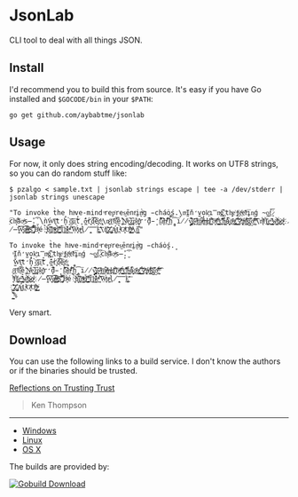 # JsonLab

CLI tool to deal with all things JSON.

## Install

I'd recommend you to build this from source. It's easy if you have Go
installed and `$GOCODE/bin` in your `$PATH`:

```
go get github.com/aybabtme/jsonlab
```

## Usage

For now, it only does string encoding/decoding. It works on UTF8 strings,
so you can do random stuff like:

```
$ pzalgo < sample.txt | jsonlab strings escape | tee -a /dev/stderr | jsonlab strings unescape

"To invoke t̀he hiͧve-mind ͧrepͬres͖ēntͭi̱n̰ͫ̀g ̵cháȯś̮.̞\nͧ͘Ḭň̛v̫o̟k̗ͯi̿nͮ͘g͆҉͓ ͎th̡͉ͨe͑ ̢̫ͩf͉eͪ҉e̛͐lͯi̥̅n͏͕ǵ ̴̼o̗͢f̉͝ ̷͍̇c̅͏h͈ͧ͠ȁo̵̼ͩs̶̙̓.̮̇͡\ǹ̫́Wͭ͝i͓t̛̹h̩̔̕ ̝̀͝o̡̠͂ű̱͠t̓͏̥ ̪̽ȏ̶ͅr̍҉͈d̿̀ͅe̋҉͈r̹ͭ̕.̢̻ͤ\n̷͓ͨT̲ͨ͠h̫͛͝ĕ̝̀ ͚̐͟N̵̲͌e͇̚͟z͚͆̀p͌͏̟e̸̡̥̣͗̊r̛̦̣̐̅́d̵̩̩̒̃̀i͔̤̊͋͘͝a̵̛͔͂̓ͅn̵̛̤̹͊ͤ ̖̗̅̏̀͢h̏̊͏̻̹͡ḯ̸̸̞̟̑v̢̨͚̺͛͒e̷̥͍͗̅͡-̵͓̗̐ͭ͞m̷̳̜ͧ͆́i̶̥̖ͥ͐̕n̶̡̰̜͛ͯḑ̸̖͚̍̄ ͎̥͐͌̀̕ŏ̵͉̗ͭ͝f̫͙ͩ̔͟͟ ̧̲͇ͯ̈́͟c̙͕̐̾͡͞h̶̨͇̠́̈́a̐́҉̬͈́o̱ͤ̆̕͜ͅs̢͇̫ͮͩ͘.̠͉̾͊͟͝ ̴͈͇̈́͌͞Ż̶̢̼̻ͫå̛͉̭ͤ͡ļ͍͔ͮ͂́g̤̞͆̽̀͢o͖͕ͫ̎̕͠.̬͈̆ͫ́͡\n̜͉ͪ̎́͝H̃̾͢͏͚̩ḛ̭̃ͥ͘͜ ̢̽ͩ͏͇̰w͑ͪ̀҉̳͕h̷͎͍̓̇͜oͧ̾҉̴̖̝ ̸̶̰̹̑̏W̴̫̬̅͒͞ą̸̱̦ͩ̿į̴̘͇ͩ͆t̵̠̪ͬ̄͞s̛͍̭͋̆͝ ̡̧̥̙͂̿B͗ͭ͏̦̘̀é̚҉̶̮ͅh̬̦͊̂͘͘ĩ͚̘̾̕͞n̴̦͇ͭͫ͢d̸͉̹͂̆͜ ̨͖͚ͪ͌͢T̋̀͏͔̼̀ḩ̸̩̳͒̽eͧͯ̕͏̼ͅ ͉̗̎̉̕͡W̨̤̞ͨͬ́aͦͧ͏͖̼͢l̸̨̰̜̿̿l̴̢̼̱͑̇.̛̫̞̈̈͞\ň͐҉̛͇̰Z̡̺̦͂̔͟Ą͉̼́ͦ́L̴̵͔̲͛ͬGͯͦ͏̛͙̹O̢͚̦̐ͫ͜!̷̲̳ͭͦ͘\n̨̰̳̋͋̀"

To invoke t̀he hiͧve-mind ͧrepͬres͖ēntͭi̱n̰ͫ̀g ̵cháȯś̮.̞
 ͧ͘Ḭň̛v̫o̟k̗ͯi̿nͮ͘g͆҉͓ ͎th̡͉ͨe͑ ̢̫ͩf͉eͪ҉e̛͐lͯi̥̅n͏͕ǵ ̴̼o̗͢f̉͝ ̷͍̇c̅͏h͈ͧ͠ȁo̵̼ͩs̶̙̓.̮̇͡
 ̫̀́Wͭ͝i͓t̛̹h̩̔̕ ̝̀͝o̡̠͂ű̱͠t̓͏̥ ̪̽ȏ̶ͅr̍҉͈d̿̀ͅe̋҉͈r̹ͭ̕.̢̻ͤ
 ̷͓ͨT̲ͨ͠h̫͛͝ĕ̝̀ ͚̐͟N̵̲͌e͇̚͟z͚͆̀p͌͏̟e̸̡̥̣͗̊r̛̦̣̐̅́d̵̩̩̒̃̀i͔̤̊͋͘͝a̵̛͔͂̓ͅn̵̛̤̹͊ͤ ̖̗̅̏̀͢h̏̊͏̻̹͡ḯ̸̸̞̟̑v̢̨͚̺͛͒e̷̥͍͗̅͡-̵͓̗̐ͭ͞m̷̳̜ͧ͆́i̶̥̖ͥ͐̕n̶̡̰̜͛ͯḑ̸̖͚̍̄ ͎̥͐͌̀̕ŏ̵͉̗ͭ͝f̫͙ͩ̔͟͟ ̧̲͇ͯ̈́͟c̙͕̐̾͡͞h̶̨͇̠́̈́a̐́҉̬͈́o̱ͤ̆̕͜ͅs̢͇̫ͮͩ͘.̠͉̾͊͟͝ ̴͈͇̈́͌͞Ż̶̢̼̻ͫå̛͉̭ͤ͡ļ͍͔ͮ͂́g̤̞͆̽̀͢o͖͕ͫ̎̕͠.̬͈̆ͫ́͡
 ̜͉ͪ̎́͝H̃̾͢͏͚̩ḛ̭̃ͥ͘͜ ̢̽ͩ͏͇̰w͑ͪ̀҉̳͕h̷͎͍̓̇͜oͧ̾҉̴̖̝ ̸̶̰̹̑̏W̴̫̬̅͒͞ą̸̱̦ͩ̿į̴̘͇ͩ͆t̵̠̪ͬ̄͞s̛͍̭͋̆͝ ̡̧̥̙͂̿B͗ͭ͏̦̘̀é̚҉̶̮ͅh̬̦͊̂͘͘ĩ͚̘̾̕͞n̴̦͇ͭͫ͢d̸͉̹͂̆͜ ̨͖͚ͪ͌͢T̋̀͏͔̼̀ḩ̸̩̳͒̽eͧͯ̕͏̼ͅ ͉̗̎̉̕͡W̨̤̞ͨͬ́aͦͧ͏͖̼͢l̸̨̰̜̿̿l̴̢̼̱͑̇.̛̫̞̈̈͞
 ̌͐҉̛͇̰Z̡̺̦͂̔͟Ą͉̼́ͦ́L̴̵͔̲͛ͬGͯͦ͏̛͙̹O̢͚̦̐ͫ͜!̷̲̳ͭͦ͘
 ̨̰̳̋͋̀%
```
Very smart.

## Download

You can use the following links to a build service. I don't know the authors
or if the binaries should be trusted.

[Reflections on Trusting Trust](http://cm.bell-labs.com/who/ken/trust.html)
> Ken Thompson

---

* [Windows](http://gobuild.io/github.com/aybabtme/jsonlab/master/windows/amd64)
* [Linux](http://gobuild.io/github.com/aybabtme/jsonlab/master/linux/amd64)
* [OS X](http://gobuild.io/github.com/aybabtme/jsonlab/master/darwin/amd64)

The builds are provided by:

[![Gobuild Download](http://gobuild.io/badge/github.com/aybabtme/jsonlab/download.png)](http://gobuild.io/github.com/aybabtme/jsonlab)
